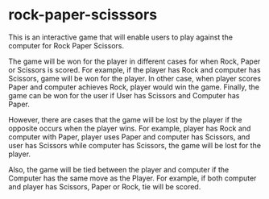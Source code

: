 # rock-paper-scisssors

This is an interactive game that will enable users to play against the computer for Rock Paper Scissors.

The game will be won for the player in different cases for when Rock, Paper or Scissors is scored. 
For example, if the player has Rock and computer has Scissors, game will be won for the player. 
In other case, when player scores Paper and computer achieves Rock, player would win the game.
Finally, the game can be won for the user if User has Scissors and Computer has Paper.

However, there are cases that the game will be lost by the player if the opposite occurs when the player wins.
For example, player has Rock and computer with Paper, player uses Paper and computer has Scissors, and user
has Scissors while computer has Scissors, the game will be lost for the player.

Also, the game will be tied between the player and computer if the Computer has the same move as the Player.
For example, if both computer and player has Scissors, Paper or Rock, tie will be scored.
